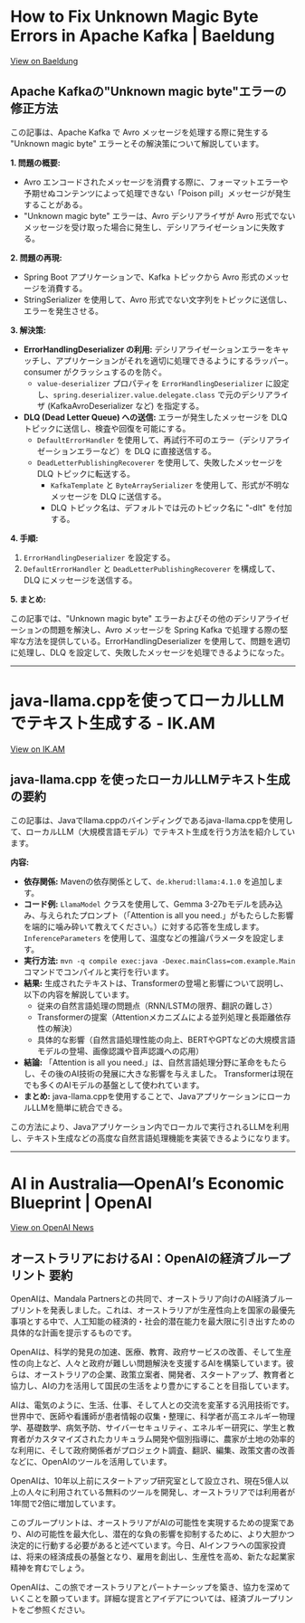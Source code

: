 # How to Fix Unknown Magic Byte Errors in Apache Kafka | Baeldung

[View on Baeldung](https://feeds.feedblitz.com/~/920970023/0/baeldung)

## Apache Kafkaの"Unknown magic byte"エラーの修正方法

この記事は、Apache Kafka で Avro メッセージを処理する際に発生する "Unknown magic byte" エラーとその解決策について解説しています。

**1. 問題の概要:**

*   Avro エンコードされたメッセージを消費する際に、フォーマットエラーや予期せぬコンテンツによって処理できない「Poison pill」メッセージが発生することがある。
*   "Unknown magic byte" エラーは、Avro デシリアライザが Avro 形式でないメッセージを受け取った場合に発生し、デシリアライゼーションに失敗する。

**2. 問題の再現:**

*   Spring Boot アプリケーションで、Kafka トピックから Avro 形式のメッセージを消費する。
*   StringSerializer を使用して、Avro 形式でない文字列をトピックに送信し、エラーを発生させる。

**3. 解決策:**

*   **ErrorHandlingDeserializer の利用:** デシリアライゼーションエラーをキャッチし、アプリケーションがそれを適切に処理できるようにするラッパー。consumer がクラッシュするのを防ぐ。
    *   `value-deserializer` プロパティを `ErrorHandlingDeserializer` に設定し、`spring.deserializer.value.delegate.class` で元のデシリアライザ (KafkaAvroDeserializer など) を指定する。
*   **DLQ (Dead Letter Queue) への送信:** エラーが発生したメッセージを DLQ トピックに送信し、検査や回復を可能にする。
    *   `DefaultErrorHandler` を使用して、再試行不可のエラー（デシリアライゼーションエラーなど）を DLQ に直接送信する。
    *   `DeadLetterPublishingRecoverer` を使用して、失敗したメッセージを DLQ トピックに転送する。
        *   `KafkaTemplate` と `ByteArraySerializer` を使用して、形式が不明なメッセージを DLQ に送信する。
        *   DLQ トピック名は、デフォルトでは元のトピック名に "-dlt" を付加する。

**4. 手順:**

1.  `ErrorHandlingDeserializer` を設定する。
2.  `DefaultErrorHandler` と `DeadLetterPublishingRecoverer` を構成して、DLQ にメッセージを送信する。

**5. まとめ:**

この記事では、"Unknown magic byte" エラーおよびその他のデシリアライゼーションの問題を解決し、Avro メッセージを Spring Kafka で処理する際の堅牢な方法を提供している。ErrorHandlingDeserializer を使用して、問題を適切に処理し、DLQ を設定して、失敗したメッセージを処理できるようになった。

---
# java-llama.cppを使ってローカルLLMでテキスト生成する - IK.AM

[View on IK.AM](https://ik.am/entries/771)

## java-llama.cpp を使ったローカルLLMテキスト生成の要約

この記事は、Javaでllama.cppのバインディングであるjava-llama.cppを使用して、ローカルLLM（大規模言語モデル）でテキスト生成を行う方法を紹介しています。

**内容:**

*   **依存関係:** Mavenの依存関係として、`de.kherud:llama:4.1.0` を追加します。
*   **コード例:**  `LlamaModel` クラスを使用して、Gemma 3-27bモデルを読み込み、与えられたプロンプト（「Attention is all you need.」がもたらした影響を端的に噛み砕いて教えてください。）に対する応答を生成します。 `InferenceParameters` を使用して、温度などの推論パラメータを設定します。
*   **実行方法:**  `mvn -q compile exec:java -Dexec.mainClass=com.example.Main` コマンドでコンパイルと実行を行います。
*   **結果:** 生成されたテキストは、Transformerの登場と影響について説明し、以下の内容を解説しています。
    *   従来の自然言語処理の問題点（RNN/LSTMの限界、翻訳の難しさ）
    *   Transformerの提案（Attentionメカニズムによる並列処理と長距離依存性の解決）
    *   具体的な影響（自然言語処理性能の向上、BERTやGPTなどの大規模言語モデルの登場、画像認識や音声認識への応用）
*   **結論:** 「Attention is all you need.」は、自然言語処理分野に革命をもたらし、その後のAI技術の発展に大きな影響を与えました。 Transformerは現在でも多くのAIモデルの基盤として使われています。
*   **まとめ:** java-llama.cppを使用することで、JavaアプリケーションにローカルLLMを簡単に統合できる。

この方法により、Javaアプリケーション内でローカルで実行されるLLMを利用し、テキスト生成などの高度な自然言語処理機能を実装できるようになります。

---
# AI in Australia—OpenAI’s Economic Blueprint | OpenAI

[View on OpenAI News](https://openai.com/global-affairs/openais-australia-economic-blueprint)

## オーストラリアにおけるAI：OpenAIの経済ブループリント 要約

OpenAIは、Mandala Partnersとの共同で、オーストラリア向けのAI経済ブループリントを発表しました。これは、オーストラリアが生産性向上を国家の最優先事項とする中で、人工知能の経済的・社会的潜在能力を最大限に引き出すための具体的な計画を提示するものです。

OpenAIは、科学的発見の加速、医療、教育、政府サービスの改善、そして生産性の向上など、人々と政府が難しい問題解決を支援するAIを構築しています。彼らは、オーストラリアの企業、政策立案者、開発者、スタートアップ、教育者と協力し、AIの力を活用して国民の生活をより豊かにすることを目指しています。

AIは、電気のように、生活、仕事、そして人との交流を変革する汎用技術です。世界中で、医師や看護師が患者情報の収集・整理に、科学者が高エネルギー物理学、基礎数学、病気予防、サイバーセキュリティ、エネルギー研究に、学生と教育者がカスタマイズされたカリキュラム開発や個別指導に、農家が土地の効率的な利用に、そして政府関係者がプロジェクト調査、翻訳、編集、政策文書の改善などに、OpenAIのツールを活用しています。

OpenAIは、10年以上前にスタートアップ研究室として設立され、現在5億人以上の人々に利用されている無料のツールを開発し、オーストラリアでは利用者が1年間で2倍に増加しています。

このブループリントは、オーストラリアがAIの可能性を実現するための提案であり、AIの可能性を最大化し、潜在的な負の影響を抑制するために、より大胆かつ決定的に行動する必要があると述べています。今日、AIインフラへの国家投資は、将来の経済成長の基盤となり、雇用を創出し、生産性を高め、新たな起業家精神を育むでしょう。

OpenAIは、この旅でオーストラリアとパートナーシップを築き、協力を深めていくことを願っています。詳細な提言とアイデアについては、経済ブループリントをご参照ください。
